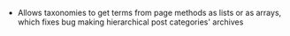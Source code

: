---
---

- Allows taxonomies to get terms from page methods as lists or as arrays, which fixes bug making hierarchical post 
categories' archives
